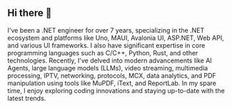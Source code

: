 ## Hi there 👋

I've been a .NET engineer for over 7 years, specializing in the .NET ecosystem and platforms like Uno, MAUI, Avalonia UI, ASP.NET, Web API, and various UI frameworks. I also have significant expertise in core programming languages such as C/C++, Python, Rust, and other technologies. Recently, I've delved into modern advancements like AI Agents, large language models (LLMs), video streaming, multimedia processing, IPTV, networking, protocols, MCX, data analytics, and PDF manipulation using tools like MuPDF, iText, and ReportLab. In my spare time, I enjoy exploring coding innovations and staying up-to-date with the latest trends. 
